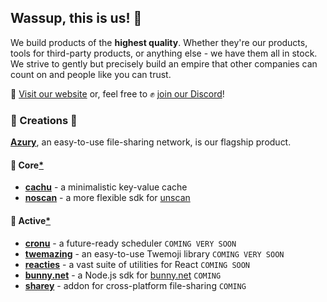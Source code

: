 ## Wassup, this is us! 🤗

We build products of the **highest quality**. Whether they're our products, tools for third-party products, or anything else - we have them all in stock. We strive to gently but precisely build an empire that other companies can count on and people like you can trust.

🔗 [Visit our website](https://azury.dev) or, feel free to ✊ [join our Discord](https://azury.dev/discord)!

### 🧩 Creations 🦄

[**Azury**](https://azury.gg), an easy-to-use file-sharing network, is our flagship product.

#### 💪 Core[*][core]

- [**cachu**](https://github.com/azurystudios/cachu) - a minimalistic key-value cache
- [**noscan**](https://github.com/azurystudios/noscan) - a more flexible sdk for [unscan](https://unscan.co)

#### 🙉 Active[*][active]

- [**cronu**](https://github.com/azurystudios/cronu) - a future-ready scheduler `COMING VERY SOON`
- [**twemazing**](https://github.com/azurystudios/twemazing) - an easy-to-use Twemoji library `COMING VERY SOON`
- [**reacties**](https://github.com/azurystudios/reacties) - a vast suite of utilities for React `COMING SOON`
- [**bunny.net**](https://github.com/azurystudios/bunny.net) - a Node.js sdk for [bunny.net](https://bunny.net) `COMING`
- [**sharey**](https://github.com/azurystudios/sharey) - addon for cross-platform file-sharing `COMING`

[core]: ## "Because these creations are extremely important to us, we push out updates frequently."
[active]: ## "These creations receive updates on a regular schedule."
